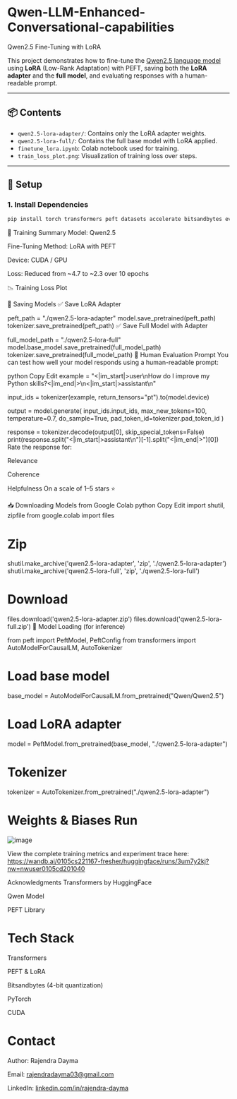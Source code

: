 # Qwen-LLM-Enhanced-Conversational-capabilities
Qwen2.5 Fine-Tuning with LoRA

This project demonstrates how to fine-tune the [Qwen2.5 language model](https://huggingface.co/Qwen) using **LoRA** (Low-Rank Adaptation) with PEFT, saving both the **LoRA adapter** and the **full model**, and evaluating responses with a human-readable prompt.

---

## 📦 Contents

- `qwen2.5-lora-adapter/`: Contains only the LoRA adapter weights.
- `qwen2.5-lora-full/`: Contains the full base model with LoRA applied.
- `finetune_lora.ipynb`: Colab notebook used for training.
- `train_loss_plot.png`: Visualization of training loss over steps.

---

## 🚀 Setup

### 1. Install Dependencies

```bash
pip install torch transformers peft datasets accelerate bitsandbytes evaluate matplotlib
```
🧠 Training Summary
Model: Qwen2.5

Fine-Tuning Method: LoRA with PEFT

Device: CUDA / GPU

Loss: Reduced from ~4.7 to ~2.3 over 10 epochs

📉 Training Loss Plot

💾 Saving Models
✅ Save LoRA Adapter

peft_path = "./qwen2.5-lora-adapter"
model.save_pretrained(peft_path)
tokenizer.save_pretrained(peft_path)
✅ Save Full Model with Adapter

full_model_path = "./qwen2.5-lora-full"
model.base_model.save_pretrained(full_model_path)
tokenizer.save_pretrained(full_model_path)
🧪 Human Evaluation Prompt
You can test how well your model responds using a human-readable prompt:

python
Copy
Edit
example = "<|im_start|>user\nHow do I improve my Python skills?<|im_end|>\n<|im_start|>assistant\n"

input_ids = tokenizer(example, return_tensors="pt").to(model.device)

output = model.generate(
    input_ids.input_ids,
    max_new_tokens=100,
    temperature=0.7,
    do_sample=True,
    pad_token_id=tokenizer.pad_token_id
)

response = tokenizer.decode(output[0], skip_special_tokens=False)
print(response.split("<|im_start|>assistant\n")[-1].split("<|im_end|>")[0])
Rate the response for:

 Relevance

 Coherence

 Helpfulness
On a scale of 1–5 stars ⭐️

📥 Downloading Models from Google Colab
python
Copy
Edit
import shutil, zipfile
from google.colab import files

# Zip
shutil.make_archive('qwen2.5-lora-adapter', 'zip', './qwen2.5-lora-adapter')
shutil.make_archive('qwen2.5-lora-full', 'zip', './qwen2.5-lora-full')

# Download
files.download('qwen2.5-lora-adapter.zip')
files.download('qwen2.5-lora-full.zip')
🧩 Model Loading (for inference)

from peft import PeftModel, PeftConfig
from transformers import AutoModelForCausalLM, AutoTokenizer

# Load base model
base_model = AutoModelForCausalLM.from_pretrained("Qwen/Qwen2.5")

# Load LoRA adapter
model = PeftModel.from_pretrained(base_model, "./qwen2.5-lora-adapter")

# Tokenizer
tokenizer = AutoTokenizer.from_pretrained("./qwen2.5-lora-adapter")

# Weights & Biases Run
![image](https://github.com/user-attachments/assets/9f9b98ed-774c-4431-990b-9261196600f8)

View the complete training metrics and experiment trace here:
https://wandb.ai/0105cs221167-fresher/huggingface/runs/3um7y2kj?nw=nwuser0105cd201040

 Acknowledgments
Transformers by HuggingFace

Qwen Model

PEFT Library

# Tech Stack
Transformers

PEFT & LoRA

Bitsandbytes (4-bit quantization)

PyTorch

CUDA

# Contact
Author: Rajendra Dayma

Email: rajendradayma03@gmail.com

LinkedIn: [linkedin.com/in/rajendra-dayma](https://www.linkedin.com/in/rajendra-dayma/)

